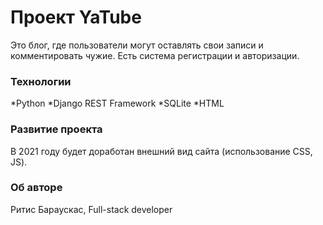 # Проект YaTube


Это блог, где пользователи могут оставлять свои записи и комментировать чужие. Есть система регистрации и авторизации.

### Технологии

*Python
*Django REST Framework
*SQLite
*HTML

### Развитие проекта
В 2021 году будет доработан внешний вид сайта (использование CSS, JS).

### Об авторе

Ритис Бараускас, Full-stack developer

